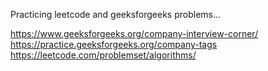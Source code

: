 Practicing leetcode and geeksforgeeks problems...

https://www.geeksforgeeks.org/company-interview-corner/
https://practice.geeksforgeeks.org/company-tags
https://leetcode.com/problemset/algorithms/










